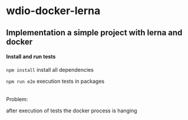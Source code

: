 # wdio-docker-lerna

## Implementation a simple project with lerna and docker

#### Install and run tests
```npm install``` install all dependencies

```npm run e2e``` execution tests in packages

######
Problem:

after execution of tests the docker process is hanging
